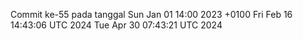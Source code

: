 Commit ke-55 pada tanggal Sun Jan 01 14:00 2023 +0100
Fri Feb 16 14:43:06 UTC 2024
Tue Apr 30 07:43:21 UTC 2024
